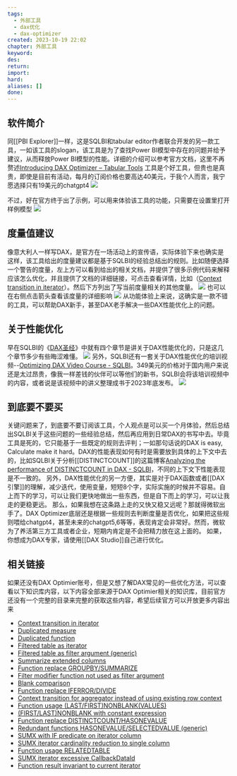 ```yaml
---
tags:
  - 外部工具
  - dax优化
  - dax-optimizer
created: 2023-10-19 22:02
chapter: 外部工具
keyword: 
des: 
return: 
import: 
hard: 
aliases: []
done:
---
```

## 软件简介
同[[PBI Explorer]]一样，这是SQLBI和tabular editor作者联合开发的另一款工具，一如该工具的slogan，该工具是为了查找Power BI模型中存在的问题并给予建议，从而释放Power BI模型的性能。详细的介绍可以参考官方文档，这里不再赘述[Introducing DAX Optimizer – Tabular Tools](https://www.tabulartools.com/blog/introducing-dax-optimizer/)
工具是个好工具，但贵也是真贵，即使是目前有活动，每月的订阅价格也要高达40美元，于我个人而言，我宁愿选择只有19美元的chatgpt4
![](https://s2.loli.net/2023/10/19/Rn3SyFLMAJHWTVD.png)

不过，好在官方终于出了示例，可以用来体验该工具的功能，只需要在设置里打开样例模型
![](https://s2.loli.net/2023/10/19/ZQyFswbpR2OdV9S.png)

## 度量值建议

像意大利人一样写DAX，是官方在一场活动上的宣传语，实际体验下来也确实是这样，该工具给出的度量建议都是基于SQLBI的经验总结出的规则。比如随便选择一个警告的度量，左上方可以看到给出的相关文档，并提供了很多示例代码来解释应该怎么优化，并且提供了文档的详细链接，可点击查看详情，比如（[Context transition in iterator](https://kb.daxoptimizer.com/d/100100)）。然后下方列出了写当前度量相关的其他度量。
![](https://s2.loli.net/2023/10/19/7Rx8FejVYHPgI3r.png)
也可以在右侧点击箭头查看该度量的详细影响
![](https://s2.loli.net/2023/10/19/GCBc8SEg9pU7AMd.png)
从功能体验上来说，这确实是一款不错的工具，可以帮助DAX新手，甚至DAX老手解决一些DAX性能优化上的问题。
## 关于性能优化
早在SQLBI的《[DAX圣经](https://www.sqlbi.com/books/the-definitive-guide-to-dax-2nd-edition/)》中就有四个章节是讲关于DAX性能优化的，只是这几个章节多少有些晦涩难懂。
![](https://s2.loli.net/2023/10/19/rJUH1cRtZBPM2Cf.png)
另外，SQLBI还有一套关于DAX性能优化的培训视频--[Optimizing DAX Video Course - SQLBI](https://www.sqlbi.com/p/optimizing-dax-video-course/)。349美元的价格对于国内用户来说还是太过昂贵，像我一样差钱的伙伴可以等他们的新书，SQLBI会将该培训视频中的内容，或者说是该视频中的讲义整理成书于2023年底发布。
![](https://s2.loli.net/2023/10/19/SvTnWmtF4hbe5j3.png)

## 到底要不要买

关键问题来了，到底要不要订阅该工具，个人观点是可以买一个月体验，然后总结出SQLBI关于这些问题的一些经验总结，然后再应用到日常DAX的书写中去。毕竟工具是死的，它只能基于一些既定的规则去评判；一如那句话说的DAX is easy, Calculate make it hard。DAX的性能表现如何有时是需要放到具体的上下文中去的，比如SQLBI关于分析[[DISTINCTCOUNT]]的这篇博客[Analyzing the performance of DISTINCTCOUNT in DAX - SQLBI](https://www.sqlbi.com/articles/analyzing-distinctcount-performance-in-dax/)，不同的上下文下性能表现是不一致的。
另外，DAX性能优化的另一方便，其实是对于DAX函数或者[[DAX引擎]]的理解，减少迭代，使用变量，短短8个字，实际实施的时候并不容易。自上而下的学习，可以让我们更快地做出一些东西，但是自下而上的学习，可以让我走的更稳更远。
那么，如果我想在这条路上走的又快又稳又远呢？那就得微软出手了。DAX Optimizer底层还是根据一些规则去判断度量是否优化，如果把这些规则喂给chatgpt4，甚至未来的chatgpt5,6等等，表现肯定会非常好。然而，微软为了养活第三方工具或者企业，短期内肯定是不会把精力放在这上面的。
如果，你想成为DAX专家，请使用[[DAX Studio]]自己进行优化。

## 相关链接
如果还没有DAX Optimier账号，但是又想了解DAX常见的一些优化方法，可以查看以下知识库内容，以下内容全部来源于DAX Optimier相关的知识库，目前官方还没有一个完整的目录来完整的获取这些内容，希望后续官方可以开放更多内容出来
- [Context transition in iterator](https://kb.daxoptimizer.com/d/100100) 
- [Duplicated measure](https://kb.daxoptimizer.com/d/100200) 
- [Duplicated function](https://kb.daxoptimizer.com/d/100300) 
- [Filtered table as iterator](https://kb.daxoptimizer.com/d/100400) 
- [Filtered table as filter argument (generic)](https://kb.daxoptimizer.com/d/100500) 
- [Summarize extended columns](https://kb.daxoptimizer.com/d/100600) 
- [Function replace GROUPBY/SUMMARIZE](https://kb.daxoptimizer.com/d/100700) 
- [Filter modifier function not used as filter argument](https://kb.daxoptimizer.com/d/100800) 
- [Blank comparison](https://kb.daxoptimizer.com/d/100900) 
- [Function replace IFERROR/DIVIDE](https://kb.daxoptimizer.com/d/101000) 
- [Context transition for aggregator instead of using existing row context](https://kb.daxoptimizer.com/d/101100) 
- [Function usage (LAST/FIRST)NONBLANK(VALUES)](https://kb.daxoptimizer.com/d/101200) 
- [(FIRST/LAST)NONBLANK with constant expression](https://kb.daxoptimizer.com/d/101300) 
- [Function replace DISTINCTCOUNT/HASONEVALUE](https://kb.daxoptimizer.com/d/101400) 
- [Redundant functions HASONEVALUE/SELECTEDVALUE (generic)](https://kb.daxoptimizer.com/d/101500) 
- [SUMX with IF predicate on iterator column](https://kb.daxoptimizer.com/d/101600) 
- [SUMX iterator cardinality reduction to single column](https://kb.daxoptimizer.com/d/101700) 
- [Function usage RELATEDTABLE](https://kb.daxoptimizer.com/d/101800) 
- [SUMX iterator excessive CallbackDataId](https://kb.daxoptimizer.com/d/101900) 
- [Function result invariant to current iterator](https://kb.daxoptimizer.com/d/102000) 